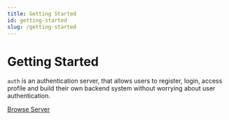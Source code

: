 ```yaml
---
title: Getting Started
id: getting-started
slug: /getting-started
---
```


# Getting Started

`auth` is an authentication server, that allows users to register, login, access profile and build their own backend system without worrying about user authentication.

[Browse Server](https://pr4j3sh-auth.up.railway.app/)
